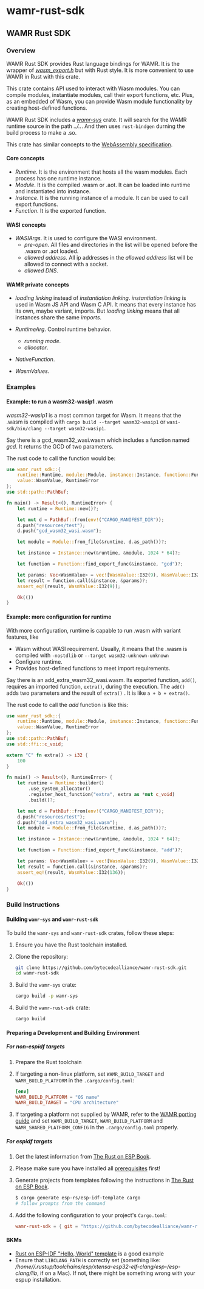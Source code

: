 # wamr-rust-sdk

## WAMR Rust SDK

### Overview

WAMR Rust SDK provides Rust language bindings for WAMR. It is the wrapper
of [*wasm_export.h*](../../../core/iwasm/include/wasm_export.h) but with Rust style.
It is more convenient to use WAMR in Rust with this crate.

This crate contains API used to interact with Wasm modules. You can compile
modules, instantiate modules, call their export functions, etc.
Plus, as an embedded of Wasm, you can provide Wasm module functionality by
creating host-defined functions.

WAMR Rust SDK includes a [*wamr-sys*](../crates/wamr-sys) crate. It will search for
the WAMR runtime source in the path *../..*. And then uses `rust-bindgen` durning
the build process to make a .so.

This crate has similar concepts to the
[WebAssembly specification](https://webassembly.github.io/spec/core/).

#### Core concepts

- *Runtime*. It is the environment that hosts all the wasm modules. Each process has one runtime instance.
- *Module*. It is the compiled .wasm or .aot. It can be loaded into runtime and instantiated into instance.
- *Instance*. It is the running instance of a module. It can be used to call export functions.
- *Function*. It is the exported function.

#### WASI concepts

- *WASIArgs*. It is used to configure the WASI environment.
  - *pre-open*. All files and directories in the list will be opened before the .wasm or .aot loaded.
  - *allowed address*. All ip addresses in the *allowed address* list will be allowed to connect with a socket.
  - *allowed DNS*.

#### WAMR private concepts

- *loading linking* instead of *instantiation linking*. *instantiation linking* is
used in Wasm JS API and Wasm C API. It means that every instance has its own, maybe
variant, imports. But *loading linking* means that all instances share the same *imports*.

- *RuntimeArg*. Control runtime behavior.
  - *running mode*.
  - *allocator*.

- *NativeFunction*.

- *WasmValues*.

### Examples

#### Example: to run a wasm32-wasip1 .wasm

*wasm32-wasip1* is a most common target for Wasm. It means that the .wasm is compiled with
`cargo build --target wasm32-wasip1` or `wasi-sdk/bin/clang --target wasm32-wasip1`.

Say there is a gcd_wasm32_wasi.wasm which includes a function named *gcd*. It returns the GCD
of two parameters.

The rust code to call the function would be:

```rust
use wamr_rust_sdk::{
    runtime::Runtime, module::Module, instance::Instance, function::Function,
    value::WasmValue, RuntimeError
};
use std::path::PathBuf;

fn main() -> Result<(), RuntimeError> {
    let runtime = Runtime::new()?;

    let mut d = PathBuf::from(env!("CARGO_MANIFEST_DIR"));
    d.push("resources/test");
    d.push("gcd_wasm32_wasi.wasm");

    let module = Module::from_file(&runtime, d.as_path())?;

    let instance = Instance::new(&runtime, &module, 1024 * 64)?;

    let function = Function::find_export_func(&instance, "gcd")?;

    let params: Vec<WasmValue> = vec![WasmValue::I32(9), WasmValue::I32(27)];
    let result = function.call(&instance, &params)?;
    assert_eq!(result, WasmValue::I32(9));

    Ok(())
}
```

#### Example: more configuration for runtime

With more configuration, runtime is capable to run .wasm with variant features, like

- Wasm without WASI requirement. Usually, it means that the .wasm is compiled with `-nostdlib`
  or `--target wasm32-unknown-unknown`
- Configure runtime.
- Provides host-defined functions to meet import requirements.

Say there is an add_extra_wasm32_wasi.wasm. Its exported function, `add()`,
requires an imported function, `extra()`, during the execution. The `add()`
adds two parameters and the result of `extra()` . It is like `a + b + extra()`.

The rust code to call the *add* function is like this:

```rust
use wamr_rust_sdk::{
    runtime::Runtime, module::Module, instance::Instance, function::Function,
    value::WasmValue, RuntimeError
};
use std::path::PathBuf;
use std::ffi::c_void;

extern "C" fn extra() -> i32 {
    100
}

fn main() -> Result<(), RuntimeError> {
    let runtime = Runtime::builder()
        .use_system_allocator()
        .register_host_function("extra", extra as *mut c_void)
        .build()?;

    let mut d = PathBuf::from(env!("CARGO_MANIFEST_DIR"));
    d.push("resources/test");
    d.push("add_extra_wasm32_wasi.wasm");
    let module = Module::from_file(&runtime, d.as_path())?;

    let instance = Instance::new(&runtime, &module, 1024 * 64)?;

    let function = Function::find_export_func(&instance, "add")?;

    let params: Vec<WasmValue> = vec![WasmValue::I32(9), WasmValue::I32(27)];
    let result = function.call(&instance, &params)?;
    assert_eq!(result, WasmValue::I32(136));

    Ok(())
}
```

### Build Instructions

#### Building `wamr-sys` and `wamr-rust-sdk`

To build the `wamr-sys` and `wamr-rust-sdk` crates, follow these steps:

1. Ensure you have the Rust toolchain installed.
2. Clone the repository:

   ```sh
   git clone https://github.com/bytecodealliance/wamr-rust-sdk.git
   cd wamr-rust-sdk
   ```

3. Build the `wamr-sys` crate:

   ```sh
   cargo build -p wamr-sys
   ```

4. Build the `wamr-rust-sdk` crate:

   ```sh
   cargo build
   ```

#### Preparing a Development and Building Environment

##### For non-espidf targets

1. Prepare the Rust toolchain

2. If targeting a non-linux platform, set `WAMR_BUILD_TARGET` and `WAMR_BUILD_PLATFORM` in the `.cargo/config.toml`:

   ```toml
   [env]
   WAMR_BUILD_PLATFORM = "OS name"
   WAMR_BUILD_TARGET = "CPU architecture"
   ```

3. If targeting a platform not supplied by WAMR, refer to the [WAMR porting guide](https://github.com/bytecodealliance/wasm-micro-runtime/blob/main/doc/port_wamr.md#wamr-porting-guide) and set `WAMR_BUILD_TARGET`, `WAMR_BUILD_PLATFORM` and `WAMR_SHARED_PLATFORM_CONFIG` in the `.cargo/config.toml` properly.

##### For espidf targets

1. Get the latest information from [The Rust on ESP Book](https://docs.esp-rs.org/book/writing-your-own-application/index.html).
2. Please make sure you have installed all [prerequisites](https://github.com/esp-rs/esp-idf-template?tab=readme-ov-file#prerequisites) first!
3. Generate projects from templates following the instructions in [The Rust on ESP Book](https://docs.esp-rs.org/book/writing-your-own-application/generate-project/index.html).

   ``` sh
   $ cargo generate esp-rs/esp-idf-template cargo
   # follow prompts from the command
   ```

4. Add the following configuration to your project's `Cargo.toml`:

   ```toml
   wamr-rust-sdk = { git = "https://github.com/bytecodealliance/wamr-rust-sdk", features = ["esp-idf"] }


#### BKMs

- [Rust on ESP-IDF "Hello, World" template](https://github.com/esp-rs/esp-idf-template?tab=readme-ov-file#rust-on-esp-idf-hello-world-template) is a good example
- Ensure that `LIBCLANG_PATH` is correctly set (something like: */home/<user>/.rustup/toolchains/esp/xtensa-esp32-elf-clang/esp-<version>/esp-clang/lib*, if on a Mac). If not, there might be something wrong with your espup installation.
